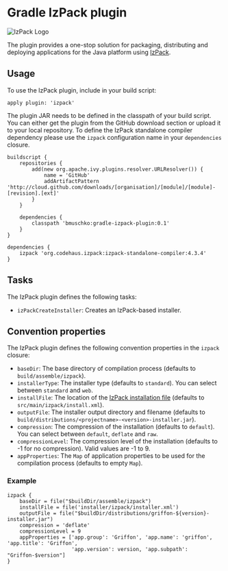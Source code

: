 # Gradle IzPack plugin

![IzPack Logo](http://docs.codehaus.org/download/attachments/62914563/IZPACK)

The plugin provides a one-stop solution for packaging, distributing and deploying applications for the Java platform
using [IzPack](http://izpack.org/).

## Usage

To use the IzPack plugin, include in your build script:

    apply plugin: 'izpack'

The plugin JAR needs to be defined in the classpath of your build script. You can either get the plugin from the GitHub download
section or upload it to your local repository. To define the IzPack standalone compiler dependency please use the `izpack`
configuration name in your `dependencies` closure.

    buildscript {
        repositories {
            add(new org.apache.ivy.plugins.resolver.URLResolver()) {
                name = 'GitHub'
                addArtifactPattern 'http://cloud.github.com/downloads/[organisation]/[module]/[module]-[revision].[ext]'
            }
        }

        dependencies {
            classpath 'bmuschko:gradle-izpack-plugin:0.1'
        }
    }

    dependencies {
        izpack 'org.codehaus.izpack:izpack-standalone-compiler:4.3.4'
    }

## Tasks

The IzPack plugin defines the following tasks:

* `izPackCreateInstaller`: Creates an IzPack-based installer.

## Convention properties

The IzPack plugin defines the following convention properties in the `izpack` closure:

* `baseDir`: The base directory of compilation process (defaults to `build/assemble/izpack`).
* `installerType`: The installer type (defaults to `standard`). You can select between `standard` and `web`.
* `installFile`: The location of the [IzPack installation file](http://izpack.org/documentation/installation-files.html) (defaults to `src/main/izpack/install.xml`).
* `outputFile`: The installer output directory and filename (defaults to `build/distributions/<projectname>-<version>-installer.jar`).
* `compression`: The compression of the installation (defaults to `default`). You can select between `default`, `deflate` and `raw`.
* `compressionLevel`: The compression level of the installation (defaults to -1 for no compression). Valid values are -1 to 9.
* `appProperties`: The `Map` of application properties to be used for the compilation process (defaults to empty `Map`).

### Example

    izpack {
        baseDir = file("$buildDir/assemble/izpack")
        installFile = file('installer/izpack/installer.xml')
        outputFile = file("$buildDir/distributions/griffon-${version}-installer.jar")
        compression = 'deflate'
        compressionLevel = 9
        appProperties = ['app.group': 'Griffon', 'app.name': 'griffon', 'app.title': 'Griffon',
                         'app.version': version, 'app.subpath': "Griffon-$version"]
    }